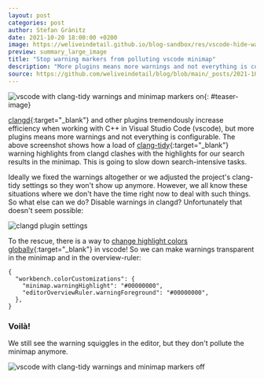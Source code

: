 ```yaml
---
layout: post
categories: post
author: Stefan Gränitz
date: 2021-10-20 18:00:00 +0200
image: https://weliveindetail.github.io/blog-sandbox/res/vscode-hide-warning-markers-on.png
preview: summary_large_image
title: "Stop warning markers from polluting vscode minimap"
description: "More plugins means more warnings and not everything is configurable. Here's a quick way to remove warning markers from the minimap and make space, e.g. for search results."
source: https://github.com/weliveindetail/blog/blob/main/_posts/2021-10-20-vscode-hide-warning-markers.md
---
```


![vscode with clang-tidy warnings and minimap markers on](https://weliveindetail.github.io/blog-sandbox/res/vscode-hide-warning-markers-on.png){: #teaser-image}

<script>
  // Make it easier to spot the difference, by animating the teaser with markers on/off
  var other = "https://weliveindetail.github.io/blog-sandbox/res/vscode-hide-warning-markers-off.png";
  window.setInterval(function() {
    var elem = document.getElementById('teaser-image');
    [elem.src, other] = [other, elem.src];
  }, 1000);
</script>

[clangd](https://marketplace.visualstudio.com/items?itemName=llvm-vs-code-extensions.vscode-clangd){:target="_blank"} and other plugins tremendously increase efficiency when working with C++ in Visual Studio Code (vscode), but more plugins means more warnings and not everything is configurable. The above screenshot shows how a load of [clang-tidy](https://clang.llvm.org/extra/clang-tidy/){:target="_blank"} warning highlights from clangd clashes with the highlights for our search results in the minimap. This is going to slow down search-intensive tasks.

Ideally we fixed the warnings altogether or we adjusted the project's clang-tidy settings so they won't show up anymore. However, we all know these situations where we don't have the time right now to deal with such things. So what else can we do? Disable warnings in clangd? Unfortunately that doesn't seem possible:

![clangd plugin settings](https://weliveindetail.github.io/blog-sandbox/res/vscode-hide-warning-markers-clangd-settings.png)

To the rescue, there is a way to [change highlight colors globally](https://code.visualstudio.com/api/references/theme-color){:target="_blank"} in vscode! So we can make warnings transparent in the minimap and in the overview-ruler:
```
{
  "workbench.colorCustomizations": {
    "minimap.warningHighlight": "#00000000",
    "editorOverviewRuler.warningForeground": "#00000000",
  },
}
```

### Voilà!

We still see the warning squiggles in the editor, but they don't pollute the minimap anymore.

![vscode with clang-tidy warnings and minimap markers off](https://weliveindetail.github.io/blog-sandbox/res/vscode-hide-warning-markers-off.png)
